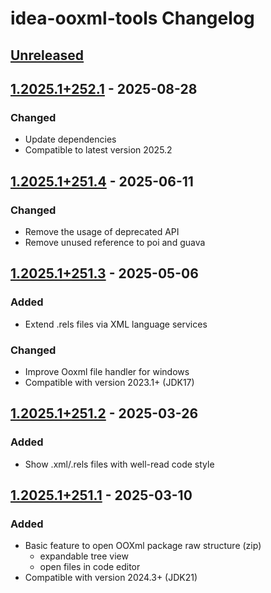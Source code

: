 <!-- Keep a Changelog guide -> https://keepachangelog.com -->

# idea-ooxml-tools Changelog

## [Unreleased]

## [1.2025.1+252.1] - 2025-08-28

### Changed

- Update dependencies
- Compatible to latest version 2025.2

## [1.2025.1+251.4] - 2025-06-11

### Changed

- Remove the usage of deprecated API
- Remove unused reference to poi and guava

## [1.2025.1+251.3] - 2025-05-06

### Added

- Extend .rels files via XML language services

### Changed

- Improve Ooxml file handler for windows
- Compatible with version 2023.1+ (JDK17)

## [1.2025.1+251.2] - 2025-03-26

### Added

- Show .xml/.rels files with well-read code style

## [1.2025.1+251.1] - 2025-03-10

### Added

- Basic feature to open OOXml package raw structure (zip)
  + expandable tree view
  + open files in code editor
- Compatible with version 2024.3+ (JDK21)

[Unreleased]: https://github.com/winkingzhang/idea-ooxml-tools/compare/v1.2025.1+252.1...HEAD
[1.2025.1+252.1]: https://github.com/winkingzhang/idea-ooxml-tools/compare/v1.2025.1+251.4...v1.2025.1+252.1
[1.2025.1+251.4]: https://github.com/winkingzhang/idea-ooxml-tools/compare/v1.2025.1+251.3...v1.2025.1+251.4
[1.2025.1+251.3]: https://github.com/winkingzhang/idea-ooxml-tools/compare/v1.2025.1+251.2...v1.2025.1+251.3
[1.2025.1+251.2]: https://github.com/winkingzhang/idea-ooxml-tools/compare/v1.2025.1+251.1...v1.2025.1+251.2
[1.2025.1+251.1]: https://github.com/winkingzhang/idea-ooxml-tools/commits/v1.2025.1+251.1
